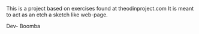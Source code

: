 This is a project based on exercises found at theodinproject.com
It is meant to act as an etch a sketch like web-page.  

Dev- Boomba

